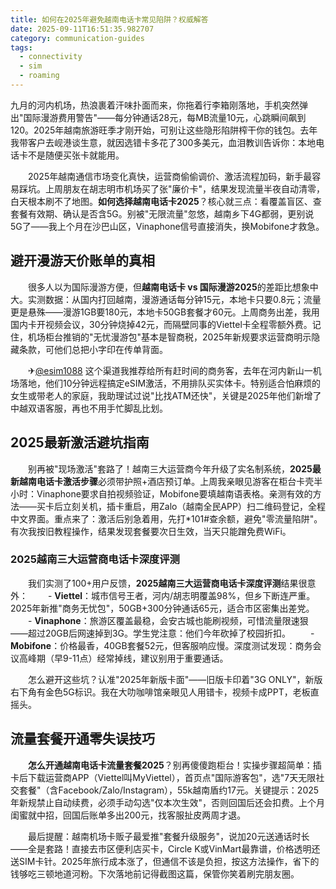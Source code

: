 ```yaml
---
title: 如何在2025年避免越南电话卡常见陷阱？权威解答
date: 2025-09-11T16:51:35.982707
category: communication-guides
tags:
  - connectivity
  - sim
  - roaming
---
```


九月的河内机场，热浪裹着汗味扑面而来，你拖着行李箱刚落地，手机突然弹出"国际漫游费用警告"——每分钟通话28元，每MB流量10元，心跳瞬间飙到120。2025年越南旅游旺季才刚开始，可别让这些隐形陷阱榨干你的钱包。去年我带客户去岘港谈生意，就因选错卡多花了300多美元，血泪教训告诉你：本地电话卡不是随便买张卡就能用。

　　2025年越南通信市场变化真快，运营商偷偷调价、激活流程加码，新手最容易踩坑。上周朋友在胡志明市机场买了张"廉价卡"，结果发现流量半夜自动清零，白天根本刷不了地图。**如何选择越南电话卡2025**？核心就三点：看覆盖盲区、查套餐有效期、确认是否含5G。别被"无限流量"忽悠，越南乡下4G都弱，更别说5G了——我上个月在沙巴山区，Vinaphone信号直接消失，换Mobifone才救急。

## 避开漫游天价账单的真相
　　很多人以为国际漫游方便，但**越南电话卡 vs 国际漫游2025**的差距比想象中大。实测数据：从国内打回越南，漫游通话每分钟15元，本地卡只要0.8元；流量更是悬殊——漫游1GB要180元，本地卡50GB套餐才60元。上周商务出差，我用国内卡开视频会议，30分钟烧掉42元，而隔壁同事的Viettel卡全程零额外费。记住，机场柜台推销的"无忧漫游包"基本是智商税，2025年新规要求运营商明示隐藏条款，可他们总把小字印在传单背面。

　　✈[@esim1088](https://t.me/s/esim1088) 这个渠道我推荐给所有赶时间的商务客，去年在河内新山一机场落地，他们10分钟远程搞定eSIM激活，不用排队买实体卡。特别适合怕麻烦的女生或带老人的家庭，我助理试过说"比找ATM还快"，关键是2025年他们新增了中越双语客服，再也不用手忙脚乱比划。

## 2025最新激活避坑指南
　　别再被"现场激活"套路了！越南三大运营商今年升级了实名制系统，**2025最新越南电话卡激活步骤**必须带护照+酒店预订单。上周我亲眼见游客在柜台卡壳半小时：Vinaphone要求自拍视频验证，Mobifone要填越南语表格。亲测有效的方法——买卡后立刻关机，插卡重启，用Zalo（越南全民APP）扫二维码登记，全程中文界面。重点来了：激活后别急着用，先打*101#查余额，避免"零流量陷阱"。有次我按旧教程操作，结果发现套餐要次日生效，当天只能蹭免费WiFi。

### 2025越南三大运营商电话卡深度评测
　　我们实测了100+用户反馈，**2025越南三大运营商电话卡深度评测**结果很意外：
　　- **Viettel**：城市信号王者，河内/胡志明覆盖98%，但乡下断连严重。2025年新推"商务无忧包"，50GB+300分钟通话65元，适合市区密集出差党。
　　- **Vinaphone**：旅游区覆盖最稳，会安古城也能刷视频，可惜流量限速狠——超过20GB后网速掉到3G。学生党注意：他们今年砍掉了校园折扣。
　　- **Mobifone**：价格最香，40GB套餐52元，但客服响应慢。深度测试发现：商务会议高峰期（早9-11点）经常掉线，建议别用于重要通话。

　　怎么避开这些坑？认准"2025年新版卡面"——旧版卡印着"3G ONLY"，新版右下角有金色5G标识。我在大叻咖啡馆亲眼见人用错卡，视频卡成PPT，老板直摇头。

## 流量套餐开通零失误技巧
　　**怎么开通越南电话卡流量套餐2025**？别再傻傻跑柜台！实操步骤超简单：插卡后下载运营商APP（Viettel叫MyViettel），首页点"国际游客包"，选"7天无限社交套餐"（含Facebook/Zalo/Instagram），55k越南盾约17元。关键提示：2025年新规禁止自动续费，必须手动勾选"仅本次生效"，否则回国后还会扣费。上个月闺蜜就中招，回国后账单多出200元，找客服扯皮两周才退。

　　最后提醒：越南机场卡贩子最爱推"套餐升级服务"，说加20元送通话时长——全是套路！直接去市区便利店买卡，Circle K或VinMart最靠谱，价格透明还送SIM卡针。2025年旅行成本涨了，但通信不该是负担，按这方法操作，省下的钱够吃三顿地道河粉。下次落地前记得截图这篇，保管你笑着刷完朋友圈。